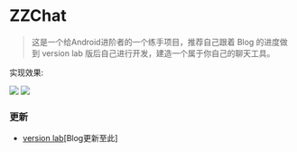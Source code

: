 # ZZChat

> 这是一个给Android进阶者的一个练手项目，推荐自己跟着 Blog 的进度做到 version lab 版后自己进行开发，建造一个属于你自己的聊天工具。

实现效果:

![](https://github.com/mk43/mk43.github.io/blob/master/2017/04/14/ZZChatApp0/Demo.gif)
![](https://github.com/mk43/mk43.github.io/blob/master/2017/04/14/ZZChatApp0/Demo1.gif)

### 更新

- [version lab](http://fitzeng.org/2017/04/14/ZZChatApp0/)[Blog更新至此]
